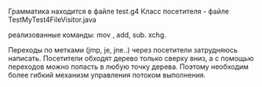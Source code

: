 Грамматика находится в файле test.g4
Класс посетителя - файле  TestMyTest4FileVisitor.java

реализованные команды: mov , add, sub. xchg.

Переходы по метками (jmp, je, jne..) через посетители затрудняюсь написать. Посетители обходят дерево только сверху вниз, а с помощью переходов  можно попасть в любую точку дерева.
Поэтому  необходим более гибкий механизм управления потоком выполнения.
